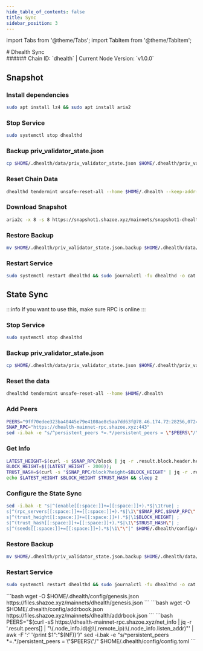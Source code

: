 ```yaml
---
hide_table_of_contents: false
title: Sync
sidebar_position: 3
---
```


import Tabs from '@theme/Tabs';
import TabItem from '@theme/TabItem';

<div className="h1-with-icon icon-dhealth">
# Dhealth Sync
</div>
###### Chain ID: `dhealth` | Current Node Version: `v1.0.0`

<Tabs>
  <TabItem value="snapshot" label="Snapshot" default>

## Snapshot

### Install dependencies

```bash
sudo apt install lz4 && sudo apt install aria2
```

### Stop Service

```bash
sudo systemctl stop dhealthd
```

### Backup priv_validator_state.json

```bash
cp $HOME/.dhealth/data/priv_validator_state.json $HOME/.dhealth/priv_validator_state.json.backup
```

### Reset Chain Data

```bash
dhealthd tendermint unsafe-reset-all --home $HOME/.dhealth --keep-addr-book
```

### Download Snapshot

```bash
aria2c -x 8 -s 8 https://snapshot1.shazoe.xyz/mainnets/snapshot1-dhealth.tar.lz4 && lz4 -c -d snapshot-dhealth.tar.lz4 | tar -x -C $HOME/.dhealth && rm snapshot-dhealth.tar.lz4
```

### Restore Backup

```bash
mv $HOME/.dhealth/priv_validator_state.json.backup $HOME/.dhealth/data/priv_validator_state.json
```

### Restart Service

```bash
sudo systemctl restart dhealthd && sudo journalctl -fu dhealthd -o cat
```

  </TabItem>
  <TabItem class="tab" value="stateSync" label="State Sync">

## State Sync

:::info
If you want to use this, make sure RPC is online
:::

### Stop Service

```bash
sudo systemctl stop dhealthd
```

### Backup priv_validator_state.json

```bash
cp $HOME/.dhealth/data/priv_validator_state.json $HOME/.dhealth/priv_validator_state.json.backup
```

### Reset the data

```bash
dhealthd tendermint unsafe-reset-all --home $HOME/.dhealth
```

### Add Peers

```bash
PEERS="9ff70edee323ba40445e79e4108ae8c5aa7dd63f@78.46.174.72:28256,07243cc6e34d0f829bdb7450b9d5e7da8ffa7869@162.19.124.59:61656,cc45db56335a918651dfe29a2b70a534b335f0ef@46.101.196.105:26656,46dc3bae5e14bc3d639bdac99b61c4db8bb04b76@153.127.55.183:26656"
SNAP_RPC="https://dhealth-mainnet-rpc.shazoe.xyz:443"
sed -i.bak -e "s/^persistent_peers *=.*/persistent_peers = \"$PEERS\"/" $HOME/.dhealth/config/config.toml
```

### Get Info

```bash
LATEST_HEIGHT=$(curl -s $SNAP_RPC/block | jq -r .result.block.header.height);
BLOCK_HEIGHT=$((LATEST_HEIGHT - 2000));
TRUST_HASH=$(curl -s "$SNAP_RPC/block?height=$BLOCK_HEIGHT" | jq -r .result.block_id.hash)
echo $LATEST_HEIGHT $BLOCK_HEIGHT $TRUST_HASH && sleep 2
```

### Configure the State Sync

```bash
sed -i.bak -E "s|^(enable[[:space:]]+=[[:space:]]+).*$|\1true| ;
s|^(rpc_servers[[:space:]]+=[[:space:]]+).*$|\1\"$SNAP_RPC,$SNAP_RPC\"| ;
s|^(trust_height[[:space:]]+=[[:space:]]+).*$|\1$BLOCK_HEIGHT| ;
s|^(trust_hash[[:space:]]+=[[:space:]]+).*$|\1\"$TRUST_HASH\"| ;
s|^(seeds[[:space:]]+=[[:space:]]+).*$|\1\"\"|" $HOME/.dhealth/config/config.toml
```

### Restore Backup

```bash
mv $HOME/.dhealth/priv_validator_state.json.backup $HOME/.dhealth/data/priv_validator_state.json
```

### Restart Service

```bash
sudo systemctl restart dhealthd && sudo journalctl -fu dhealthd -o cat
```

</TabItem>
<TabItem value="genesis" label="Genesis">
```bash
wget -O $HOME/.dhealth/config/genesis.json https://files.shazoe.xyz/mainnets/dhealth/genesis.json
```
</TabItem>
<TabItem value="Addrbook" label="Addrbook">
```bash
wget -O $HOME/.dhealth/config/addrbook.json https://files.shazoe.xyz/mainnets/dhealth/addrbook.json
```
</TabItem>
<TabItem value="peers" label="Peers">
```bash
PEERS="$(curl -sS https://dhealth-mainnet-rpc.shazoe.xyz/net_info | jq -r '.result.peers[] | "\(.node_info.id)@\(.remote_ip):\(.node_info.listen_addr)"' | awk -F ':' '{print $1":"$(NF)}')"
sed -i.bak -e "s/^persistent_peers *=.*/persistent_peers = \"$PEERS\"/" $HOME/.dhealth/config/config.toml
```
</TabItem>
</Tabs>
